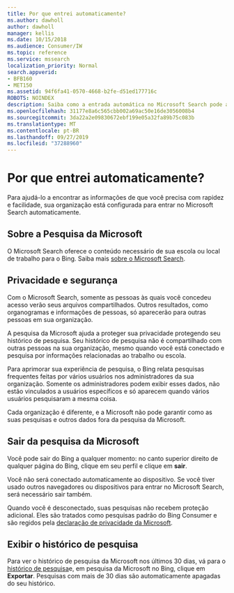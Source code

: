 ```yaml
---
title: Por que entrei automaticamente?
ms.author: dawholl
author: dawholl
manager: kellis
ms.date: 10/15/2018
ms.audience: Consumer/IW
ms.topic: reference
ms.service: mssearch
localization_priority: Normal
search.appverid:
- BFB160
- MET150
ms.assetid: 94f6fa41-0570-4668-b2fe-d51ed177716c
ROBOTS: NOINDEX
description: Saiba como a entrada automática no Microsoft Search pode ajudá-lo a encontrar resultados de trabalho de forma rápida e fácil
ms.openlocfilehash: 31177e8a6c565cbb002a69ac50e16de3056008b4
ms.sourcegitcommit: 3da22a2e09830672ebf199e05a32fa89b75c083b
ms.translationtype: MT
ms.contentlocale: pt-BR
ms.lasthandoff: 09/27/2019
ms.locfileid: "37288960"
---
```

# <a name="why-am-i-automatically-signed-in"></a>Por que entrei automaticamente?

Para ajudá-lo a encontrar as informações de que você precisa com rapidez e facilidade, sua organização está configurada para entrar no Microsoft Search automaticamente.
  
## <a name="about-microsoft-search"></a>Sobre a Pesquisa da Microsoft

O Microsoft Search oferece o conteúdo necessário de sua escola ou local de trabalho para o Bing. Saiba mais [sobre o Microsoft Search](about-microsoft-search.md).
  
## <a name="privacy-and-security"></a>Privacidade e segurança

Com o Microsoft Search, somente as pessoas às quais você concedeu acesso verão seus arquivos compartilhados. Outros resultados, como organogramas e informações de pessoas, só aparecerão para outras pessoas em sua organização.
  
A pesquisa da Microsoft ajuda a proteger sua privacidade protegendo seu histórico de pesquisa. Seu histórico de pesquisa não é compartilhado com outras pessoas na sua organização, mesmo quando você está conectado e pesquisa por informações relacionadas ao trabalho ou escola.
  
Para aprimorar sua experiência de pesquisa, o Bing relata pesquisas frequentes feitas por vários usuários nos administradores da sua organização. Somente os administradores podem exibir esses dados, não estão vinculados a usuários específicos e só aparecem quando vários usuários pesquisaram a mesma coisa.
  
Cada organização é diferente, e a Microsoft não pode garantir como as suas pesquisas e outros dados fora da pesquisa da Microsoft.
  
## <a name="sign-out-of-microsoft-search"></a>Sair da pesquisa da Microsoft

Você pode sair do Bing a qualquer momento: no canto superior direito de qualquer página do Bing, clique em seu perfil e clique em **sair**.
  
Você não será conectado automaticamente ao dispositivo. Se você tiver usado outros navegadores ou dispositivos para entrar no Microsoft Search, será necessário sair também. 
  
Quando você é desconectado, suas pesquisas não recebem proteção adicional. Eles são tratados como pesquisas padrão do Bing Consumer e são regidos pela [declaração de privacidade da Microsoft](https://privacy.microsoft.com/privacystatement).
  
## <a name="view-your-search-history"></a>Exibir o histórico de pesquisa

Para ver o histórico de pesquisa da Microsoft nos últimos 30 dias, vá para o [histórico de pesquisa](https://ssl.bing.com/profile/history)e, em pesquisa da Microsoft no Bing, clique em **Exportar**. Pesquisas com mais de 30 dias são automaticamente apagadas do seu histórico.

  

